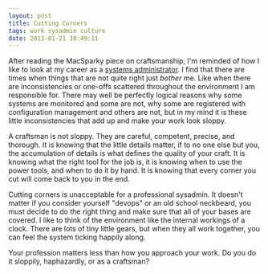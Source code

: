 ```yaml
---
layout: post
title: Cutting Corners
tags: work sysadmin culture
date: 2013-01-21 10:49:11
---
```


After reading the MacSparky piece on craftsmanship, I'm reminded of how I like to look at my career as a [systems administrator](http://jonathanbuys.com/05-14-2008/the-master-craftsman.html). I find that there are times when things that are not quite right just *bother* me. Like when there are inconsistencies or one-offs scattered throughout the environment I am responsible for. There may well be perfectly logical reasons why some systems are monitored and some are not, why some are registered with configuration management and others are not, but in my mind it is these little inconsistencies that add up and make your work look sloppy.

A craftsman is not sloppy. They are careful, competent, precise, and thorough. It is knowing that the little details matter, if to no one else but you, the accumulation of details is what defines the quality of your craft. It is knowing what the right tool for the job is, it is knowing when to use the power tools, and when to do it by hand. It is knowing that every corner you cut will come back to you in the end. 

Cutting corners is unacceptable for a professional sysadmin. It doesn't matter if you consider yourself "devops" or an old school neckbeard, you must decide to do the right thing and make sure that all of your bases are covered. I like to think of the environment like the internal workings of a clock. There are lots of tiny little gears, but when they all work together, you can feel the system ticking happily along. 

Your profession matters less than how you approach your work. Do you do it sloppily, haphazardly, or as a craftsman?

